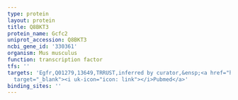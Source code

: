 ```yaml
---
type: protein
layout: protein
title: Q8BKT3
protein_name: Gcfc2
uniprot_accession: Q8BKT3
ncbi_gene_id: '330361'
organism: Mus musculus
function: transcription factor
tfs: ''
targets: 'Egfr,Q01279,13649,TRRUST,inferred by curator,&ensp;<a href="https://www.ncbi.nlm.nih.gov/pubmed/?term=8494791%5Buid%5D"
  target="_blank"><i uk-icon="icon: link"></i>Pubmed</a>'
binding_sites: ''
---
```

